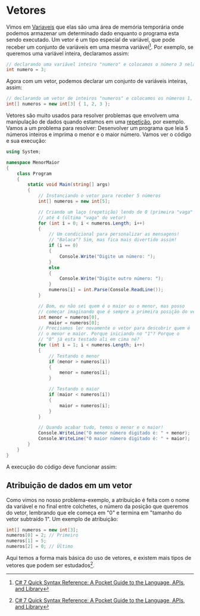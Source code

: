 # Vetores

Vimos em [Variaveis](../variables/) que elas são uma área de memória temporária onde podemos armazenar um determinado dado enquanto o programa esta sendo executado. Um vetor é um tipo especial de variável, que pode receber um conjunto de variáveis em uma mesma variável[^1]. Por exemplo, se queremos uma variável inteira, declaramos assim:

```csharp
// declarando uma variável inteiro "numero" e colocamos o número 3 nela
int numero = 3;
```

Agora com um vetor, podemos declarar um conjunto de variáveis inteiras, assim:

```csharp
// declarando um vetor de inteiros "numeros" e colocamos os números 1, 2 e 3 nele
int[] numeros = new int[3] { 1, 2, 3 };
```

Vetores são muito usados para resolver problemas que envolvem uma manipulação de dados quando estamos em uma [repetição](../looping/), por exemplo. Vamos a um problema para resolver: Desenvolver um programa que leia 5 números inteiros e imprima o menor e o maior número. Vamos ver o código e sua execução:

```csharp
using System;

namespace MenorMaior
{
    class Program
    {
        static void Main(string[] args)
        {
            // Instanciando o vetor para receber 5 números
            int[] numeros = new int[5];

            // Criando um laço (repetição) lendo de 0 (primeira "vaga" do vetor)
            // até 4 (última "vaga" do vetor)
            for (int i = 0; i < numeros.Length; i++)
            {
                // Um condicional para personalizar as mensagens!
                // "Balaca"? Sim, mas fica mais divertido assim!
                if (i == 0)
                {
                    Console.Write("Digite um número: ");
                }
                else
                {
                    Console.Write("Digite outro número: ");
                }
                numeros[i] = int.Parse(Console.ReadLine());
            }

            // Bom, eu não sei quem é o maior ou o menor, mas posso
            // começar imaginando que é sempre a primeira posição do vetor!
            int menor = numeros[0],
                maior = numeros[0];
            // Precisamos ler novamente o vetor para descobrir quem é
            // o menor e maior. Porque iniciando no "1"? Porque o
            // "0" já esta testado ali em cima né?
            for (int i = 1; i < numeros.Length; i++)
            {
                // Testando o menor
                if (menor > numeros[i])
                {
                    menor = numeros[i];
                }

                // Testando o maior
                if (maior < numeros[i])
                {
                    maior = numeros[i];
                }
            }

            // Quando acabar tudo, temos o menor e o maior!
            Console.WriteLine("O menor número digitado é: " + menor);
            Console.WriteLine("O maior número digitado é: " + maior);
        }
    }
}
```

A execução do código deve funcionar assim:

<script id="asciicast-CrVygHYkOBzvBBHGBMOod5wyh" src="https://asciinema.org/a/CrVygHYkOBzvBBHGBMOod5wyh.js" async></script>

## Atribuição de dados em um vetor

Como vimos no nosso problema-exemplo, a atribuição é feita com o nome da variável e no final entre colchetes, o número da posição que queremos do vetor, lembrando que ele começa em "0" e termina em "tamanho do vetor subtraído 1". Um exemplo de atribuição:

```csharp
int[] numeros = new int[3];
numeros[0] = 2; // Primeiro
numeros[1] = 5;
numeros[2] = 0; // Último
```

Aqui temos a forma mais básica do uso de vetores, e existem mais tipos de vetores que podem ser estudados[^1].

[^1]: [C# 7 Quick Syntax Reference: A Pocket Guide to the Language, APIs, and Library](https://books.google.com.br/books?id=MnhqDwAAQBAJ&dq=C%23+7+Quick+Syntax+Reference&hl=pt-BR&source=gbs_navlinks_s)

